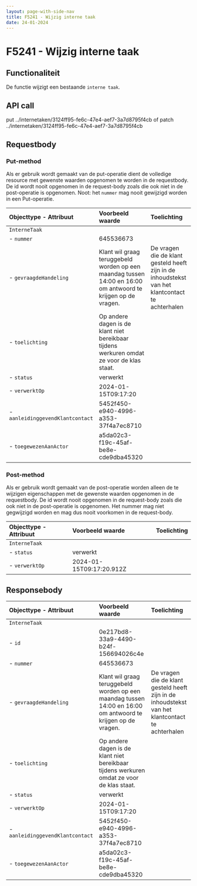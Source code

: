 ```yaml
---
layout: page-with-side-nav
title: F5241 - Wijzig interne taak
date: 24-01-2024
---
```


# F5241 - Wijzig interne taak

## Functionaliteit

De functie wijzigt een bestaande `interne taak`. 

## API call

put ../internetaken/3124ff95-fe6c-47e4-aef7-3a7d8795f4cb  of 
patch ../internetaken/3124ff95-fe6c-47e4-aef7-3a7d8795f4cb

## Requestbody

### Put-method

Als er gebruik wordt gemaakt van de put-operatie dient de volledige resource met gewenste waarden opgenomen te worden in de requestbody. 
De id wordt nooit opgenomen in de request-body zoals die ook niet in de post-operatie is opgenomen. 
Noot: het `nummer` mag nooit gewijzigd worden in een Put-operatie.

| Objecttype - Attribuut | Voorbeeld waarde | Toelichting |
| :----------- | :----------- | :----------- |
| `InterneTaak` | | |
| - `nummer` | 645536673 |  |
| - `gevraagdeHandeling` | Klant wil graag teruggebeld worden op een maandag tussen 14:00 en 16:00 om antwoord te krijgen op de vragen. | De vragen die de klant gesteld heeft zijn in de inhoudstekst van het klantcontact te achterhalen |
| - `toelichting` | Op andere dagen is de klant niet bereikbaar tijdens werkuren omdat ze voor de klas staat. |  | 
| - `status` | verwerkt | |
| - `verwerktOp` | 2024-01-15T09:17:20|  |
| - `aanleidinggevendKlantcontact` | 5452f450-e940-4996-a353-37f4a7ec8710 | |
| - `toegewezenAanActor` | a5da02c3-f19c-45af-be8e-cde9dba45320 | | 

### Post-method

Als er gebruik wordt gemaakt van de post-operatie worden alleen de te wijzigen eigenschappen met de gewenste waarden opgenomen in de requestbody. 
De id wordt nooit opgenomen in de request-body zoals die ook niet in de post-operatie is opgenomen. 
Het nummer mag niet gegwijzigd worden en mag dus nooit voorkomen in de request-body.

| Objecttype - Attribuut | Voorbeeld waarde | Toelichting |
| :----------- | :----------- | :----------- |
| `InterneTaak` | | |
| - `status` | verwerkt | |
| - `verwerktOp` | 2024-01-15T09:17:20.912Z |  |

## Responsebody

| Objecttype - Attribuut | Voorbeeld waarde | Toelichting |
| :----------- | :----------- | :----------- |
| `InterneTaak` | | |
| - `id` | 0e217bd8-33a9-4490-b24f-156694026c4e |  |
| - `nummer` | 645536673 |  |
| - `gevraagdeHandeling` | Klant wil graag teruggebeld worden op een maandag tussen 14:00 en 16:00 om antwoord te krijgen op de vragen. | De vragen die de klant gesteld heeft zijn in de inhoudstekst van het klantcontact te achterhalen |
| - `toelichting` | Op andere dagen is de klant niet bereikbaar tijdens werkuren omdat ze voor de klas staat. |  | 
| - `status` | verwerkt | |
| - `verwerktOp` | 2024-01-15T09:17:20 |  |
| - `aanleidinggevendKlantcontact` | 5452f450-e940-4996-a353-37f4a7ec8710 | |
| - `toegewezenAanActor` | a5da02c3-f19c-45af-be8e-cde9dba45320 | | 

